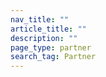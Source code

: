 ```yaml
---
nav_title: ""
article_title: ""
description: ""
page_type: partner
search_tag: Partner
---
```


# 

>  

## 

###  

  

 



###  

   

###  

#### 
<br><br>

#### 
 





    




 


#### 
  <br><br><br><br>

###  
 



## 

  